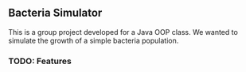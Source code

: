 ## Bacteria Simulator

This is a group project developed for a Java OOP class. We wanted to simulate the growth of a simple bacteria population.

### TODO: Features

